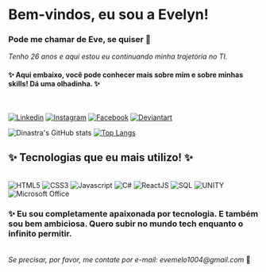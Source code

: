 

# Bem-vindos, eu sou a  Evelyn!
### Pode me chamar de Eve, se quiser 🥰
<i>Tenho 26 anos e aqui estou eu continuando minha trajetória no TI.</i>
<br>

#### ✨ Aqui embaixo, você pode conhecer mais sobre mim e sobre minhas skills! Dá uma olhadinha. ✨

<br>

[![Linkedin](https://img.shields.io/badge/LinkedIn-0077B5?style=for-the-badge&logo=linkedin&logoColor=white)](https://www.linkedin.com/in/evelyndemelo/) [![Instagram](https://img.shields.io/badge/Instagram-E4405F?style=for-the-badge&logo=instagram&logoColor=white)](https://www.instagram.com/evelynfreur/) [![Facebook](https://img.shields.io/badge/Facebook-1877F2?style=for-the-badge&logo=facebook&logoColor=white)](https://www.facebook.com/evelynfreur) [![Deviantart](https://img.shields.io/badge/DeviantArt-05CC47?style=for-the-badge&logo=deviantart&logoColor=white)](https://www.deviantart.com/dinastra)

![Dinastra's GitHub stats](https://github-readme-stats.vercel.app/api?username=dinastra&show_icons=true&theme=panda) [![Top Langs](https://github-readme-stats.vercel.app/api/top-langs/?username=dinastra&layout=compact)](https://github.com/dinastra)


## ✨ Tecnologias que eu mais utilizo! ✨

<div style="display: inline-block">
<br>
<img aling="center" alt="HTML5" src="https://img.shields.io/badge/HTML5-E34F26?style=for-the-badge&logo=html5&logoColor=white"/> <img aling="center" alt="CSS3" src="https://img.shields.io/badge/CSS3-1572B6?style=for-the-badge&logo=css3&logoColor=white"/> <img aling="center" alt="Javascript" src="https://img.shields.io/badge/JavaScript-323330?style=for-the-badge&logo=javascript&logoColor=F7DF1E"/> <img aling="center" alt="C#" src="https://img.shields.io/badge/C%23-239120?style=for-the-badge&logo=c-sharp&logoColor=white"/> <img aling="center" alt="ReactJS" src="https://img.shields.io/badge/React-20232A?style=for-the-badge&logo=react&logoColor=61DAFB"/> <img aling="center" alt="SQL" src="https://img.shields.io/badge/MySQL-00000F?style=for-the-badge&logo=mysql&logoColor=white"/> <img aling="center" alt="UNITY" src="https://img.shields.io/badge/Unity-100000?style=for-the-badge&logo=unity&logoColor=white"/> <img aling="center" alt="Microsoft Office" src="https://img.shields.io/badge/Microsoft_Office-D83B01?style=for-the-badge&logo=microsoft-office&logoColor=white"/>
</div>

### ✨ Eu sou completamente apaixonada por tecnologia. E também sou bem ambiciosa. Quero subir no mundo tech enquanto o infinito permitir.
<br>
 <i> Se precisar, por favor, me contate por e-mail: evemelo1004@gmail.com </i> 💚
